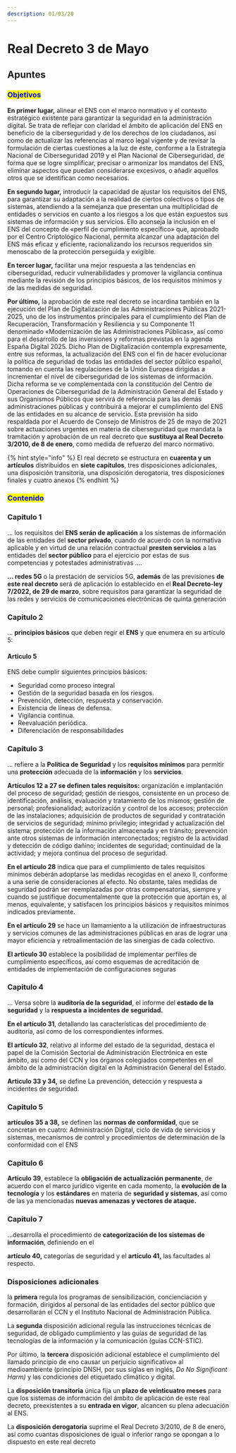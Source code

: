 ```yaml
---
description: 01/03/20
---
```


# Real Decreto 3 de Mayo

## Apuntes

### <mark style="color:blue;">Objetivos</mark>

**En primer lugar,** alinear el ENS con el marco normativo y el contexto estratégico existente para garantizar la seguridad en la administración digital. Se trata de reflejar con claridad el ámbito de aplicación del ENS en beneficio de la ciberseguridad y de los derechos de los ciudadanos, así como de actualizar las referencias al marco legal vigente y de revisar la formulación de ciertas cuestiones a la luz de éste, conforme a la Estrategia Nacional de Ciberseguridad 2019 y el Plan Nacional de Ciberseguridad, de forma que se logre simplificar, precisar o armonizar los mandatos del ENS, eliminar aspectos que puedan considerarse excesivos, o añadir aquellos otros que se identifican como necesarios.

**En segundo lugar,** introducir la capacidad de ajustar los requisitos del ENS, para garantizar su adaptación a la realidad de ciertos colectivos o tipos de sistemas, atendiendo a la semejanza que presentan una multiplicidad de entidades o servicios en cuanto a los riesgos a los que están expuestos sus sistemas de información y sus servicios. Ello aconseja la inclusión en el ENS del concepto de «perfil de cumplimiento específico» que, aprobado por el Centro Criptológico Nacional, permita alcanzar una adaptación del ENS más eficaz y eficiente, racionalizando los recursos requeridos sin menoscabo de la protección perseguida y exigible.

**En tercer lugar,** facilitar una mejor respuesta a las tendencias en ciberseguridad, reducir vulnerabilidades y promover la vigilancia continua mediante la revisión de los principios básicos, de los requisitos mínimos y de las medidas de seguridad.

**Por último,** la aprobación de este real decreto se incardina también en la ejecución del Plan de Digitalización de las Administraciones Públicas 2021-2025, uno de los instrumentos principales para el cumplimiento del Plan de Recuperación, Transformación y Resiliencia y su Componente 11 denominado «Modernización de las Administraciones Públicas», así como para el desarrollo de las inversiones y reformas previstas en la agenda España Digital 2025. Dicho Plan de Digitalización contempla expresamente, entre sus reformas, la actualización del ENS con el fin de hacer evolucionar la política de seguridad de todas las entidades del sector público español, tomando en cuenta las regulaciones de la Unión Europea dirigidas a incrementar el nivel de ciberseguridad de los sistemas de información. Dicha reforma se ve complementada con la constitución del Centro de Operaciones de Ciberseguridad de la Administración General del Estado y sus Organismos Públicos que servirá de referencia para las demás administraciones públicas y contribuirá a mejorar el cumplimiento del ENS de las entidades en su alcance de servicio. Esta previsión ha sido respaldada por el Acuerdo de Consejo de Ministros de 25 de mayo de 2021 sobre actuaciones urgentes en materia de ciberseguridad que mandata la tramitación y aprobación de un real decreto que **sustituya al Real Decreto 3/2010, de 8 de enero**, como medida de refuerzo del marco normativo.

{% hint style="info" %}
El real decreto se estructura en **cuarenta y un artículos** distribuidos en **siete capítulos**, tres disposiciones adicionales, una disposición transitoria, una disposición derogatoria, tres disposiciones finales y cuatro anexos
{% endhint %}

### <mark style="color:blue;">Contenido</mark>

### Capitulo 1

... los requisitos del **ENS serán de aplicación** a los sistemas de información de las entidades del **sector privado**, cuando de acuerdo con la normativa aplicable y en virtud de una relación contractual **presten servicios** a las entidades del **sector público** para el ejercicio por estas de sus  competencias y potestades administrativas ....&#x20;

**... redes 5G** o la prestación de servicios 5G, **además** de las previsiones **de este real decreto** será de aplicación lo establecido en el **Real Decreto-ley 7/2022, de 29 de marzo**, sobre requisitos para garantizar la seguridad de las redes y servicios de comunicaciones electrónicas de quinta generación

### Capitulo 2

... **principios básicos** que deben regir el **ENS** y que enumera en su artículo 5:&#x20;

#### Articulo 5

ENS debe cumplir siguientes principios básicos:

* Seguridad como proceso integral
* Gestión de la seguridad basada en los riesgos.
* Prevención, detección, respuesta y conservación.
* Existencia de líneas de defensa.
* Vigilancia continua.
* Reevaluación periódica.
* Diferenciación de responsabilidades

### Capitulo 3

... refiere a la **Política de Seguridad** y los r**equisitos mínimos** para permitir una **protección** adecuada de la **información** y los **servicios**.&#x20;

**Artículos 12 a 27 se definen tales requisitos:** organización e implantación del proceso de seguridad; gestión de riesgos, consistente en un proceso de identificación, análisis, evaluación y tratamiento de los mismos; gestión de personal; profesionalidad; autorización y control de los accesos; protección de las instalaciones; adquisición de productos de seguridad y contratación de servicios de seguridad; mínimo privilegio; integridad y actualización del sistema; protección de la información almacenada y en tránsito; prevención ante otros sistemas de información interconectados; registro de la actividad y detección de código dañino; incidentes de seguridad; continuidad de la actividad; y mejora continua del proceso de seguridad.

**En el artículo 28** indica que para el cumplimiento de tales requisitos mínimos deberán adoptarse las medidas recogidas en el anexo II, conforme a una serie de consideraciones al efecto. No obstante, tales medidas de seguridad podrán ser reemplazadas por otras compensatorias, siempre y cuando se justifique documentalmente que la protección que aportan es, al menos, equivalente, y satisfacen los principios básicos y requisitos mínimos indicados previamente.

**En el artículo 29** se hace un llamamiento a la utilización de infraestructuras y servicios comunes de las administraciones públicas en aras de lograr una mayor eficiencia y retroalimentación de las sinergias de cada colectivo.&#x20;

**El artículo 30** establece la posibilidad de implementar perfiles de cumplimiento específicos, así como esquemas de acreditación de entidades de implementación de configuraciones seguras

### Capitulo 4

... Versa sobre la **auditoría de la seguridad**, el informe del **estado de la seguridad** y la **respuesta** **a incidentes de seguridad.**&#x20;

**En el artículo 31**, detallando las características del procedimiento de auditoría, así como de los correspondientes informes.&#x20;

**El artículo 32**, relativo al informe del estado de la seguridad, destaca el papel de la Comisión Sectorial de Administración Electrónica en este ámbito, así como del CCN y los órganos colegiados competentes en el ámbito de la administración digital en la Administración General del Estado.

**Articulo 33 y 34,** se define La prevención, detección y respuesta a incidentes de seguridad.

### Capitulo 5

**artículos 35 a 38,** se definen las **normas de conformidad**, que se concretan en cuatro: Administración Digital, ciclo de vida de servicios y sistemas, mecanismos de control y procedimientos de determinación de la conformidad con el ENS

### Capitulo 6

**Articulo 39**, establece la **obligación de actualización permanente**, de acuerdo con el marco jurídico vigente en cada momento, la **evolución de la tecnología** y los **estándares** en materia de **seguridad y sistemas**, así como de las ya mencionadas **nuevas amenazas y vectores de ataque.**

### Capitulo 7

...desarrolla el procedimiento de **categorización de los sistemas de información**, definiendo en el&#x20;

**artículo 40,** categorías de seguridad y el **artículo 41,** las facultades al respecto.

### **Disposiciones adicionales**

la **primera** regula los programas de sensibilización, concienciación y formación, dirigidos al personal de las entidades del sector público que desarrollarán el CCN y el Instituto Nacional de Administración Pública.

La **segunda** disposición adicional regula las instrucciones técnicas de seguridad, de obligado cumplimiento y las guías de seguridad de las tecnologías de la información y la comunicación (guías CCN-STIC).

Por último, la **tercera** disposición adicional establece el cumplimiento del llamado principio de «no causar un perjuicio significativo» al medioambiente (principio DNSH, por sus siglas en inglés, _Do No Significant Harm)_ y las condiciones del etiquetado climático y digital.

La **disposición transitoria** única fija un **plazo de veinticuatro meses** para que los sistemas de información del ámbito de aplicación de este real decreto, preexistentes a su **entrada en vigor**, alcancen su plena adecuación al ENS.

La **disposición derogatoria** suprime el Real Decreto 3/2010, de 8 de enero, así como cuantas disposiciones de igual o inferior rango se opongan a lo dispuesto en este real decreto



